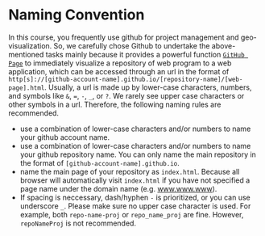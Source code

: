 # Naming Convention

In this course, you frequently use github for project management and geo-visualization. So, we carefully chose Github to undertake the above-mentioned tasks mainly because it provides a powerful function [`GitHub Page`](https://pages.github.com/) to immediately visualize a repository of web program to a web application, which can be accessed through an url in the format of `http[s]://[github-account-name].github.io/[repository-name]/[web-page].html`. Usually, a url is made up by lower-case characters, numbers, and symbols like `&`, `=`, `-`, `_`, or `?`. We rarely see upper case characters or other symbols in a url. Therefore, the following naming rules are recommended.

* use a combination of lower-case characters and/or numbers to name your github account name.
* use a combination of lower-case characters and/or numbers to name your github repository name. You can only name the main repository in the format of `[github-account-name].github.io`.
* name the main page of your repository as `index.html`. Because all browser will automatically visit `index.html` if you have not specified a page name under the domain name (e.g. www.www.www).
* If spacing is neccessary, dash/hyphen `-` is prioritized, or you can use underscore `_`. Please make sure no upper case character is used. For example, both `repo-name-proj` or `repo_name_proj` are fine. However, `repoNameProj` is not recommended.
